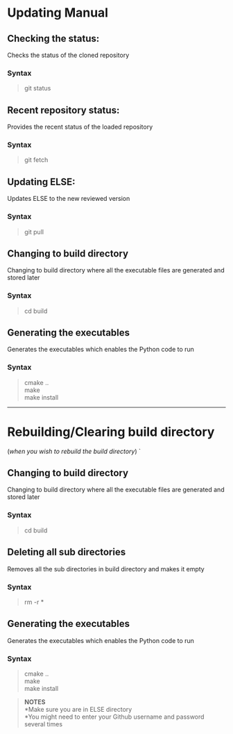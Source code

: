 # Updating Manual

## Checking the status:
Checks the status of the cloned repository
### Syntax
>git status

## Recent repository status:
Provides the recent status of the loaded repository
### Syntax
>git fetch

## Updating ELSE:
Updates ELSE to the new reviewed version
### Syntax
>git pull

## Changing to build directory
Changing to build directory where all the executable files are generated and stored later
### Syntax  
>cd build

## Generating the executables
Generates the executables which enables the Python code to run
### Syntax
>cmake ..  
>make  
>make install  
---
# Rebuilding/Clearing build directory  
(*when you wish to rebuild the build directory*)  `

## Changing to build directory
Changing to build directory where all the executable files are generated and stored later
### Syntax  
>cd build  

## Deleting all sub directories  
Removes all the sub directories in build directory and makes it empty  
### Syntax  
>rm -r *  

## Generating the executables
Generates the executables which enables the Python code to run
### Syntax
>cmake ..  
>make  
>make install  

>**NOTES**  
>*Make sure you are in ELSE directory  
>*You might need to enter your Github username and password several times  
